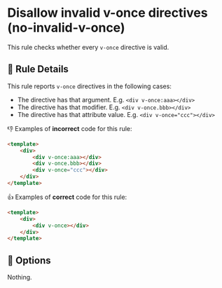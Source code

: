 # Disallow invalid v-once directives (no-invalid-v-once)

This rule checks whether every `v-once` directive is valid.

## 📖 Rule Details

This rule reports `v-once` directives in the following cases:

- The directive has that argument. E.g. `<div v-once:aaa></div>`
- The directive has that modifier. E.g. `<div v-once.bbb></div>`
- The directive has that attribute value. E.g. `<div v-once="ccc"></div>`

👎 Examples of **incorrect** code for this rule:

```html
<template>
    <div>
        <div v-once:aaa></div>
        <div v-once.bbb></div>
        <div v-once="ccc"></div>
    </div>
</template>
```

👍 Examples of **correct** code for this rule:

```html
<template>
    <div>
        <div v-once></div>
    </div>
</template>
```

## 🔧 Options

Nothing.
